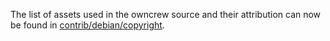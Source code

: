 The list of assets used in the owncrew source and their attribution can now be found in [contrib/debian/copyright](../contrib/debian/copyright).
